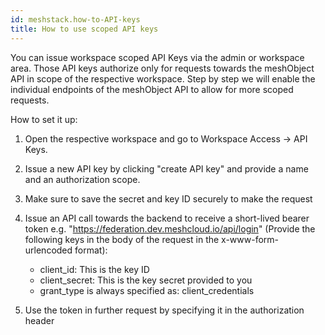 ```yaml
---
id: meshstack.how-to-API-keys
title: How to use scoped API keys
---
```

You can issue workspace scoped API Keys via the admin or workspace area. Those API keys authorize only for requests towards the meshObject API in scope of the respective workspace. Step by step we will enable the individual endpoints of the meshObject API to allow for more scoped requests.

How to set it up:

1. Open the respective workspace and go to Workspace Access → API Keys. 
2. Issue a new API key by clicking "create API key" and provide a name and an authorization scope.
3. Make sure to save the secret and key ID securely to make the request
4. Issue an API call towards the backend to receive a short-lived bearer token e.g. "https://federation.dev.meshcloud.io/api/login" (Provide the following keys in the body of the request in the x-www-form-urlencoded format):
   
    - client_id: This is the key ID
    - client_secret: This is the key secret provided to you
    - grant_type is always specified as: client_credentials
      
5. Use the token in further request by specifying it in the authorization header
